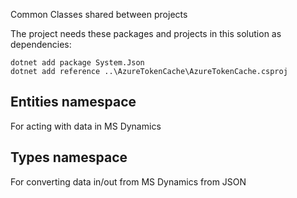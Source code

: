 Common Classes shared between projects

The project needs these packages and projects in this solution as dependencies:

```shell
dotnet add package System.Json
dotnet add reference ..\AzureTokenCache\AzureTokenCache.csproj
```

## Entities namespace
For acting with data in MS Dynamics

## Types namespace
For converting data in/out from MS Dynamics from JSON 